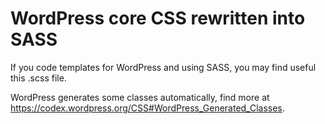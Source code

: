 # WordPress core CSS rewritten into SASS

If you code templates for WordPress and using SASS, you may find useful this .scss file.

WordPress generates some classes automatically, find more at https://codex.wordpress.org/CSS#WordPress_Generated_Classes.
